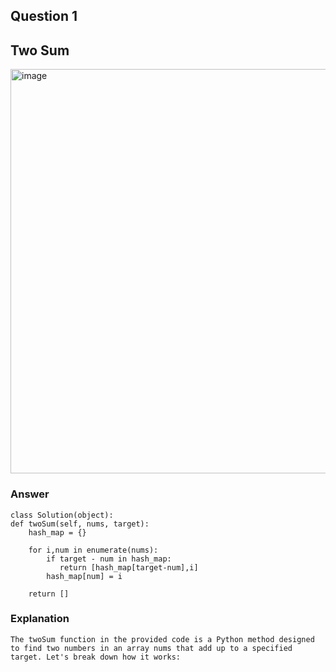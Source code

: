 ## Question 1
## Two Sum
<img width="647" alt="image" src="https://github.com/vaish0825/leetcode-python-easy/assets/171915053/928509a3-0988-43a3-b9ed-6029897899c2">

### Answer
    class Solution(object):
    def twoSum(self, nums, target):
        hash_map = {}
        
        for i,num in enumerate(nums):
            if target - num in hash_map:
               return [hash_map[target-num],i]
            hash_map[num] = i

        return []
### Explanation
    The twoSum function in the provided code is a Python method designed to find two numbers in an array nums that add up to a specified target. Let's break down how it works:













